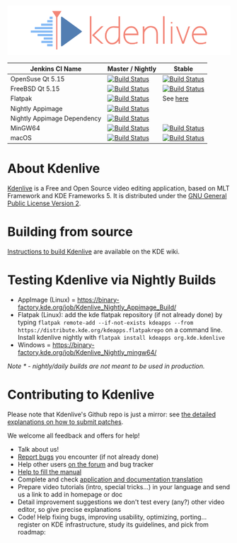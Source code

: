 ![](data/pics/kdenlive-logo.png)

| Jenkins CI Name | Master / Nightly | Stable |
| --------------- | ---------------- | ------ |
| OpenSuse Qt 5.15 | [![Build Status](https://build.kde.org/job/Applications/job/kdenlive/job/kf5-qt5%20SUSEQt5.15/badge/icon)](https://build.kde.org/job/Applications/job/kdenlive/job/kf5-qt5%20SUSEQt5.15//) |[![Build Status](https://build.kde.org/job/Applications/job/kdenlive/job/stable-kf5-qt5%20SUSEQt5.15/badge/icon)](https://build.kde.org/job/Applications/job/kdenlive/job/stable-kf5-qt5%20SUSEQt5.15/)|
| FreeBSD Qt 5.15 | [![Build Status](https://build.kde.org/job/Applications/job/kdenlive/job/kf5-qt5%20FreeBSDQt5.15/badge/icon)](https://build.kde.org/job/Applications/job/kdenlive/job/kf5-qt5%20FreeBSDQt5.15/) |[![Build Status](https://build.kde.org/job/Applications/job/kdenlive/job/stable-kf5-qt5%20FreeBSDQt5.15/badge/icon)](https://build.kde.org/job/Applications/job/kdenlive/job/stable-kf5-qt5%20FreeBSDQt5.15/)|
| Flatpak | [![Build Status](https://binary-factory.kde.org/job/Kdenlive_x86_64_flatpak/badge/icon)](https://binary-factory.kde.org/job/Kdenlive_x86_64_flatpak/) | See [here](https://flathub.org/builds/#/apps/org.kde.kdenlive)|
| Nightly Appimage | [![Build Status](https://binary-factory.kde.org/job/Kdenlive_Nightly_Appimage_Build/badge/icon)](https://binary-factory.kde.org/job/Kdenlive_Nightly_Appimage_Build/) | |
| Nightly Appimage Dependency | [![Build Status](https://binary-factory.kde.org/job/Kdenlive_Nightly_Appimage_Dependency_Build/badge/icon)](https://binary-factory.kde.org/job/Kdenlive_Nightly_Appimage_Dependency_Build/)  | |
| MinGW64 | [![Build Status](https://binary-factory.kde.org/job/Kdenlive_Nightly_mingw64/badge/icon)](https://binary-factory.kde.org/job/Kdenlive_Nightly_mingw64/) | [![Build Status](https://binary-factory.kde.org/job/Kdenlive_Stable_mingw64/badge/icon)](https://binary-factory.kde.org/job/Kdenlive_Stable_mingw64/) |
| macOS | [![Build Status](https://binary-factory.kde.org/job/Kdenlive_Nightly_macos/badge/icon)](https://binary-factory.kde.org/job/Kdenlive_Nightly_macos/) | [![Build Status](https://binary-factory.kde.org/job/Kdenlive_Stable_macos/badge/icon)](https://binary-factory.kde.org/job/Kdenlive_Stable_macos/) |

# About Kdenlive

[Kdenlive](https://kdenlive.org) is a Free and Open Source video editing application, based on MLT Framework and KDE Frameworks 5. It is distributed under the [GNU General Public License Version 2](https://www.gnu.org/licenses/old-licenses/gpl-2.0.en.html).

# Building from source

[Instructions to build Kdenlive](https://community.kde.org/Kdenlive/Development) are available on the KDE wiki.

# Testing Kdenlive via Nightly Builds

- AppImage (Linux) = https://binary-factory.kde.org/job/Kdenlive_Nightly_Appimage_Build/
- Flatpak (Linux): add the kde flatpak repository (if not already done) by typing `flatpak remote-add --if-not-exists kdeapps --from https://distribute.kde.org/kdeapps.flatpakrepo` on a command line. Install kdenlive nightly with `flatpak install kdeapps org.kde.kdenlive`
- Windows = https://binary-factory.kde.org/job/Kdenlive_Nightly_mingw64/

*Note * - nightly/daily builds are not meant to be used in production.*

# Contributing to Kdenlive

Please note that Kdenlive's Github repo is just a mirror: see [the detailed explanations on how to submit patches](https://community.kde.org/Infrastructure/Github_Mirror).

We welcome all feedback and offers for help!

* Talk about us!
* [Report bugs](https://kdenlive.org/en/bug-reports/) you encounter (if not already done)
* Help other users [on the forum](http://forum.kde.org/viewforum.php?f=262) and bug tracker
* [Help to fill the manual](http://userbase.kde.org/Kdenlive)
* Complete and check [application and documentation translation](http://l10n.kde.org)
* Prepare video tutorials (intro, special tricks...) in your language
  and send us a link to add in homepage or doc
* Detail improvement suggestions
  we don't test every (any?) other video editor, so give precise explanations
* Code! Help fixing bugs, improving usability, optimizing, porting...
  register on KDE infrastructure, study its guidelines, and pick from roadmap:
